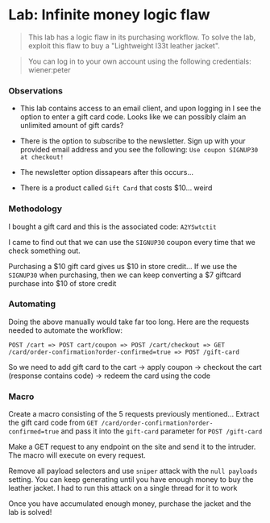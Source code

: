 # Lab: Infinite money logic flaw

>This lab has a logic flaw in its purchasing workflow. To solve the lab, exploit this flaw to buy a "Lightweight l33t leather jacket".

>You can log in to your own account using the following credentials: wiener:peter

### Observations
- This lab contains access to an email client, and upon logging in I see the option to enter a gift card code. Looks like we can possibly claim an unlimited amount of gift cards?

- There is the option to subscribe to the newsletter. Sign up with your provided email address and you see the following: `Use coupon SIGNUP30 at checkout!`

- The newsletter option dissapears after this occurs...

- There is a product called `Gift Card` that costs $10... weird

### Methodology
I bought a gift card and this is the associated code: `A2YSwtctit`

I came to find out that we can use the `SIGNUP30` coupon every time that we check something out.

Purchasing a $10 gift card gives us $10 in store credit... If we use the `SIGNUP30` when purchasing, then we can keep converting a $7 giftcard purchase into $10 of store credit

### Automating
Doing the above manually would take far too long. Here are the requests needed to automate the workflow:

`POST /cart => POST cart/coupon => POST /cart/checkout => GET /card/order-confirmation?order-confirmed=true => POST /gift-card`

So we need to add gift card to the cart -> apply coupon -> checkout the cart (response contains code) -> redeem the card using the code

### Macro
Create a macro consisting of the 5 requests previously mentioned... Extract the gift card code from `GET /card/order-confirmation?order-confirmed=true` and pass it into the `gift-card` parameter for `POST /gift-card`

Make a GET request to any endpoint on the site and send it to the intruder. The macro will execute on every request. 

Remove all payload selectors and use `sniper` attack with the `null payloads` setting. You can keep generating until you have enough money to buy the leather jacket. I had to run this attack on a single thread for it to work


Once you have accumulated enough money, purchase the jacket and the lab is solved!